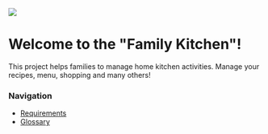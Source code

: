 <img src="https://github.com/Mykhalskyi/family-kitchen/workflows/API-CI/badge.svg?branch=master"><br>

# Welcome to the "Family Kitchen"!

This project helps families to manage home kitchen activities.
Manage your recipes, menu, shopping and many others!

### Navigation

- [Requirements](https://github.com/Mykhalskyi/family-kitchen/wiki/Requirements)
- [Glossary](https://github.com/Mykhalskyi/family-kitchen/wiki/Glossary)
